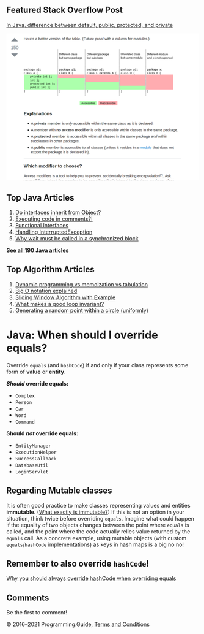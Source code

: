 <span class="underline"></span>

<span class="underline"></span>

Featured Stack Overflow Post
----------------------------

[In Java, difference between default, public, protected, and private](https://stackoverflow.com/a/33627846/276052)  
  
[<img src="../images/so-featured-33627846.png" alt="StackOverflow screenshot thumbnail" class="screenshot" />](https://stackoverflow.com/a/33627846/276052)

<span class="underline"></span>

Top Java Articles
-----------------

1.  [Do interfaces inherit from Object?](do-interfaces-inherit-from-object.html)
2.  [Executing code in comments?!](executing-code-in-comments.html)
3.  [Functional Interfaces](functional-interfaces.html)
4.  [Handling InterruptedException](handling-interrupted-exceptions.html)
5.  [Why wait must be called in a synchronized block](why-wait-must-be-in-synchronized.html)

[**See all 190 Java articles**](index.html)

Top Algorithm Articles
----------------------

1.  [Dynamic programming vs memoization vs tabulation](../dynamic-programming-vs-memoization-vs-tabulation.html)
2.  [Big O notation explained](../big-o-notation-explained.html)
3.  [Sliding Window Algorithm with Example](../sliding-window-example.html)
4.  [What makes a good loop invariant?](../what-makes-a-good-loop-invariant.html)
5.  [Generating a random point within a circle (uniformly)](../random-point-within-circle.html)

Java: When should I override equals?
====================================

Override `equals` (and `hashCode`) if and only if your class represents some form of **value** or **entity**.

***Should* override equals:**

-   `Complex`
-   `Person`
-   `Car`
-   `Word`
-   `Command`

**Should *not* override equals:**

-   `EntityManager`
-   `ExecutionHelper`
-   `SuccessCallback`
-   `DatabaseUtil`
-   `LoginServlet`

Regarding Mutable classes
-------------------------

It is often good practice to make classes representing values and entities **immutable**. ([What exactly is immutable?](what-exactly-is-immutable.html)) If this is not an option in your situation, think twice before overriding `equals`. Imagine what could happen if the equality of two objects changes between the point where `equals` is called, and the point where the code actually relies value returned by the `equals` call. As a concrete example, using mutable objects (with custom `equals`/`hashCode` implementations) as keys in hash maps is a big no no!

Remember to also override `hashCode`!
-------------------------------------

[Why you should always override hashCode when overriding equals](overriding-hashcode-and-equals.html)

Comments
--------

Be the first to comment!

© 2016–2021 Programming.Guide, [Terms and Conditions](../terms-and-conditions.html)
